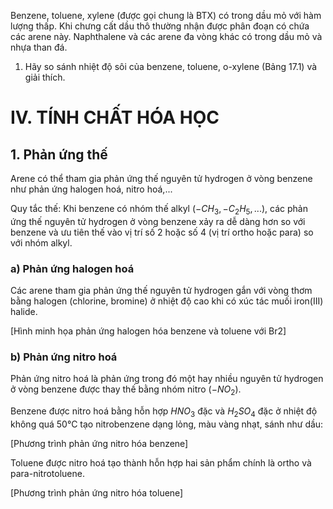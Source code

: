 Benzene, toluene, xylene (được gọi chung là BTX) có trong dầu mỏ với hàm lượng thấp. Khi chưng cất dầu thô thường nhận được phân đoạn có chứa các arene này. Naphthalene và các arene đa vòng khác có trong dầu mỏ và nhựa than đá.

1. Hãy so sánh nhiệt độ sôi của benzene, toluene, o-xylene (Bảng 17.1) và giải thích.

# IV. TÍNH CHẤT HÓA HỌC

## 1. Phản ứng thế

Arene có thể tham gia phản ứng thế nguyên tử hydrogen ở vòng benzene như phản ứng halogen hoá, nitro hoá,...

Quy tắc thế: Khi benzene có nhóm thế alkyl ($-CH_3, -C_2H_5,...$), các phản ứng thế nguyên tử hydrogen ở vòng benzene xảy ra dễ dàng hơn so với benzene và ưu tiên thế vào vị trí số 2 hoặc số 4 (vị trí ortho hoặc para) so với nhóm alkyl.

### a) Phản ứng halogen hoá

Các arene tham gia phản ứng thế nguyên tử hydrogen gắn với vòng thơm bằng halogen (chlorine, bromine) ở nhiệt độ cao khi có xúc tác muối iron(III) halide.

[Hình minh họa phản ứng halogen hóa benzene và toluene với Br2]

### b) Phản ứng nitro hoá

Phản ứng nitro hoá là phản ứng trong đó một hay nhiều nguyên tử hydrogen ở vòng benzene được thay thế bằng nhóm nitro ($-NO_2$).

Benzene được nitro hoá bằng hỗn hợp $HNO_3$ đặc và $H_2SO_4$ đặc ở nhiệt độ không quá 50°C tạo nitrobenzene dạng lỏng, màu vàng nhạt, sánh như dầu:

[Phương trình phản ứng nitro hóa benzene]

Toluene được nitro hoá tạo thành hỗn hợp hai sản phẩm chính là ortho và para-nitrotoluene.

[Phương trình phản ứng nitro hóa toluene]
